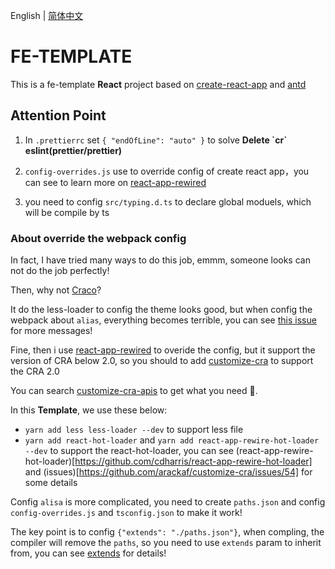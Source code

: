 English | [简体中文](./README.zh-CN.md)

# FE-TEMPLATE

This is a fe-template **React** project based on [create-react-app](https://reactjs.org/docs/create-a-new-react-app.html) and [antd](https://ant.design/docs/react/introduce-cn)

## Attention Point

1. In `.prettierrc` set `{ "endOfLine": "auto" }` to solve **Delete \`cr\` eslint(prettier/prettier)**

2. `config-overrides.js` use to override config of create react app，you can see to learn more on [react-app-rewired](https://github.com/timarney/react-app-rewired/)

3. you need to config `src/typing.d.ts` to declare global moduels, which will be compile by ts



### About override the webpack config 

In fact, I have tried many ways to do this job, emmm, someone looks can not do the job perfectly!

Then, why not [Craco](https://github.com/gsoft-inc/craco)?

It do the less-loader to config the theme looks good, but when config the webpack about `alias`, everything becomes terrible, you can see [this issue](https://github.com/risenforces/craco-alias/issues/1) for more messages!

Fine, then i use [react-app-rewired](https://github.com/timarney/react-app-rewired) to overide the config, but it support the version of CRA below 2.0, so you should to add [customize-cra](https://github.com/arackaf/customize-cra) to support the CRA 2.0

You can search [customize-cra-apis](https://github.com/arackaf/customize-cra/blob/master/api.md) to get what you need 🙉.

In this **Template**, we use these below:
- `yarn add less less-loader --dev` to support less file
- `yarn add react-hot-loader` and `yarn add react-app-rewire-hot-loader --dev` to support the react-hot-loader, you can see (react-app-rewire-hot-loader)[https://github.com/cdharris/react-app-rewire-hot-loader] and (issues)[https://github.com/arackaf/customize-cra/issues/54] for some details

Config `alisa` is more complicated, you need to create `paths.json` and config `config-overrides.js` and `tsconfig.json` to make it work!

The key point is to config `{"extends": "./paths.json"}`, when compling, the compiler will remove the `paths`, so you need to use `extends` param to inherit from, you can see [extends](https://www.typescriptlang.org/tsconfig#extends) for details!





